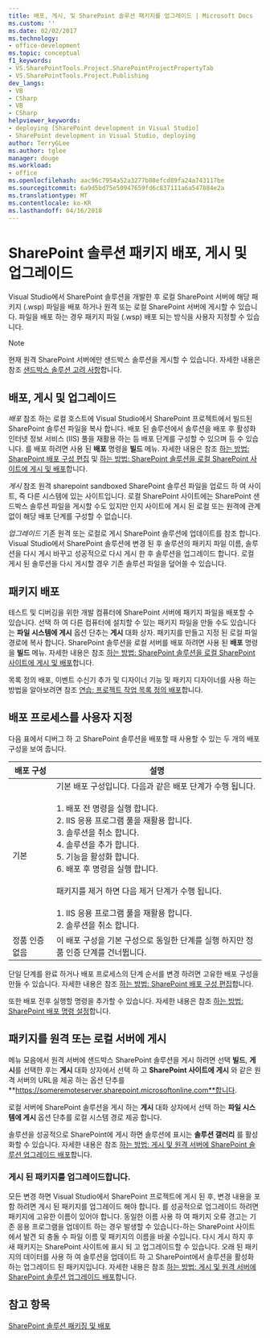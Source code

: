 ```yaml
---
title: 배포, 게시, 및 SharePoint 솔루션 패키지를 업그레이드 | Microsoft Docs
ms.custom: ''
ms.date: 02/02/2017
ms.technology:
- office-development
ms.topic: conceptual
f1_keywords:
- VS.SharePointTools.Project.SharePointProjectPropertyTab
- VS.SharePointTools.Project.Publishing
dev_langs:
- VB
- CSharp
- VB
- CSharp
helpviewer_keywords:
- deploying [SharePoint development in Visual Studio]
- SharePoint development in Visual Studio, deploying
author: TerryGLee
ms.author: tglee
manager: douge
ms.workload:
- office
ms.openlocfilehash: aac96c7954a52a3277b08efcd89fa24a743117be
ms.sourcegitcommit: 6a9d5bd75e50947659fd6c837111a6a547884e2a
ms.translationtype: MT
ms.contentlocale: ko-KR
ms.lasthandoff: 04/16/2018
---
```

# <a name="deploying-publishing-and-upgrading-sharepoint-solution-packages"></a>SharePoint 솔루션 패키지 배포, 게시 및 업그레이드
  Visual Studio에서 SharePoint 솔루션을 개발한 후 로컬 SharePoint 서버에 해당 패키지 (.wsp) 파일을 배포 하거나 원격 또는 로컬 SharePoint 서버에 게시할 수 있습니다. 파일을 배포 하는 경우 패키지 파일 (.wsp) 배포 되는 방식을 사용자 지정할 수 있습니다.  
  
> [!NOTE]  
>  현재 원격 SharePoint 서버에만 샌드박스 솔루션을 게시할 수 있습니다. 자세한 내용은 참조 [샌드박스 솔루션 고려 사항](../sharepoint/sandboxed-solution-considerations.md)합니다.  
  
## <a name="deploying-publishing-and-upgrading"></a>배포, 게시 및 업그레이드  
 *배포* 참조 하는 로컬 호스트에 Visual Studio에서 SharePoint 프로젝트에서 빌드된 SharePoint 솔루션 파일을 복사 합니다. 배포 된 솔루션에서 솔루션을 배포 후 활성화 인터넷 정보 서비스 (IIS) 풀을 재활용 하는 등 배포 단계를 구성할 수 있으며 등 수 있습니다. 를 배포 하려면 사용 된 **배포** 명령을 **빌드** 메뉴. 자세한 내용은 참조 [하는 방법: SharePoint 배포 구성 편집](../sharepoint/how-to-edit-a-sharepoint-deployment-configuration.md) 및 [하는 방법: SharePoint 솔루션을 로컬 SharePoint 사이트에 게시 및 배포](../sharepoint/how-to-deploy-and-publish-a-sharepoint-solution-to-a-local-sharepoint-site.md)합니다.  
  
 *게시* 참조 원격 sharepoint sandboxed SharePoint 솔루션 파일을 업로드 하 여 사이트, 즉 다른 시스템에 있는 사이트입니다. 로컬 SharePoint 사이트에는 SharePoint 샌드박스 솔루션 파일을 게시할 수도 있지만 인지 사이트에 게시 된 로컬 또는 원격에 관계 없이 해당 배포 단계를 구성할 수 없습니다.  
  
 *업그레이드* 기존 원격 또는 로컬로 게시 SharePoint 솔루션에 업데이트를 참조 합니다. Visual Studio에서 SharePoint 솔루션에 변경 된 후 솔루션의 패키지 파일 이름, 솔루션을 다시 게시 바꾸고 성공적으로 다시 게시 한 후 솔루션을 업그레이드 합니다. 로컬 게시 된 솔루션을 다시 게시할 경우 기존 솔루션 파일을 덮어쓸 수 있습니다.  
  
## <a name="deploying-packages"></a>패키지 배포  
 테스트 및 디버깅을 위한 개발 컴퓨터에 SharePoint 서버에 패키지 파일을 배포할 수 있습니다. 선택 하 여 다른 컴퓨터에 설치할 수 있는 패키지 파일을 만들 수도 있습니다는 **파일 시스템에 게시** 옵션 단추는 **게시** 대화 상자. 패키지를 만들고 지정 된 로컬 파일 경로에 복사 합니다. SharePoint 솔루션을 로컬 서버를 배포 하려면 사용 된 **배포** 명령을 **빌드** 메뉴. 자세한 내용은 참조 [하는 방법: SharePoint 솔루션을 로컬 SharePoint 사이트에 게시 및 배포](../sharepoint/how-to-deploy-and-publish-a-sharepoint-solution-to-a-local-sharepoint-site.md)합니다.  
  
 목록 정의 배포, 이벤트 수신기 추가 및 디자이너 기능 및 패키지 디자이너를 사용 하는 방법을 알아보려면 참조 [연습: 프로젝트 작업 목록 정의 배포](../sharepoint/walkthrough-deploying-a-project-task-list-definition.md)합니다.  
  
## <a name="customizing-the-deployment-process"></a>배포 프로세스를 사용자 지정  
 다음 표에서 디버그 하 고 SharePoint 솔루션을 배포할 때 사용할 수 있는 두 개의 배포 구성을 보여 줍니다.  
  
|배포 구성|설명|  
|------------------------------|-----------------|  
|기본|기본 배포 구성입니다. 다음과 같은 배포 단계가 수행 됩니다.<br /><br /> 1.  배포 전 명령을 실행 합니다.<br />2.  IIS 응용 프로그램 풀을 재활용 합니다.<br />3.  솔루션을 취소 합니다.<br />4.  솔루션을 추가 합니다.<br />5.  기능을 활성화 합니다.<br />6.  배포 후 명령을 실행 합니다.<br /><br /> 패키지를 제거 하면 다음 제거 단계가 수행 됩니다.<br /><br /> 1.  IIS 응용 프로그램 풀을 재활용 합니다.<br />2.  솔루션을 취소 합니다.|  
|정품 인증 없음|이 배포 구성을 기본 구성으로 동일한 단계를 실행 하지만 정품 인증 단계를 건너뜁니다.|  
  
 단일 단계를 완료 하거나 배포 프로세스의 단계 순서를 변경 하려면 고유한 배포 구성을 만들 수 있습니다. 자세한 내용은 참조 [하는 방법: SharePoint 배포 구성 편집](../sharepoint/how-to-edit-a-sharepoint-deployment-configuration.md)합니다.  
  
 또한 배포 전후 실행할 명령을 추가할 수 있습니다. 자세한 내용은 참조 [하는 방법: SharePoint 배포 명령 설정](../sharepoint/how-to-set-sharepoint-deployment-commands.md)합니다.  
  
## <a name="publishing-packages-to-a-remote-or-local-server"></a>패키지를 원격 또는 로컬 서버에 게시  
 메뉴 모음에서 원격 서버에 샌드박스 SharePoint 솔루션을 게시 하려면 선택 **빌드**, **게시**를 선택한 후는 **게시** 대화 상자에서 선택 하 고 **SharePoint 사이트에 게시** 와 같은 원격 서버의 URL을 제공 하는 옵션 단추를 **https://someremoteserver.sharepoint.microsoftonline.com**합니다.  
  
 로컬 서버에 SharePoint 솔루션을 게시 하는 **게시** 대화 상자에서 선택 하는 **파일 시스템에 게시** 옵션 단추를 로컬 시스템 경로 제공 합니다.  
  
 솔루션을 성공적으로 SharePoint에 게시 하면 솔루션에 표시는 **솔루션 갤러리** 를 활성화할 수 있습니다. 자세한 내용은 참조 [하는 방법: 게시 및 원격 서버에 SharePoint 솔루션 업그레이드 배포](../sharepoint/how-to-deploy-publish-and-upgrade-sharepoint-solutions-on-a-remote-server.md)합니다.  
  
### <a name="upgrading-published-packages"></a>게시 된 패키지를 업그레이드합니다.  
 모든 변경 하면 Visual Studio에서 SharePoint 프로젝트에 게시 된 후, 변경 내용을 포함 하려면 게시 된 패키지를 업그레이드 해야 합니다. 를 성공적으로 업그레이드 하려면 패키지에 고유한 이름이 있어야 합니다. 동일한 이름 사용 하 여 패키지 오류 경고는 기존 응용 프로그램을 업데이트 하는 경우 발생할 수 있습니다-하는 SharePoint 사이트에서 발견 되 충돌 수 파일 이름 및 패키지의 이름을 바꿀 수입니다. 다시 게시 하지 후 새 패키지는 SharePoint 사이트에 표시 되 고 업그레이드할 수 있습니다. 오래 된 패키지의 데이터를 사용 하 여 솔루션을 업데이트 하 고 SharePoint에서 솔루션을 활성화 하는 업그레이드 된 패키지입니다. 자세한 내용은 참조 [하는 방법: 게시 및 원격 서버에 SharePoint 솔루션 업그레이드 배포](../sharepoint/how-to-deploy-publish-and-upgrade-sharepoint-solutions-on-a-remote-server.md)합니다.  
  
## <a name="see-also"></a>참고 항목  
 [SharePoint 솔루션 패키징 및 배포](../sharepoint/packaging-and-deploying-sharepoint-solutions.md)  
  
  
